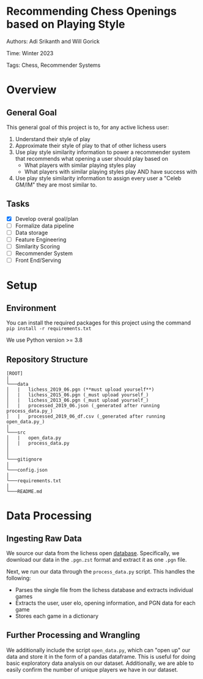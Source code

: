 # Recommending Chess Openings based on Playing Style 

Authors: Adi Srikanth and Will Gorick 

Time: Winter 2023

Tags: Chess, Recommender Systems

# Overview 

## General Goal

This general goal of this project is to, for any active lichess user: 
1. Understand their style of play 
2. Approximate their style of play to that of other lichess users 
3. Use play style similarity information to power a recommender system that recommends what opening a user should play based on 
    - What players with similar playing styles play 
    - What players with similar playing styles play AND have success with 
4. Use play style similarity information to assign every user a "Celeb GM/IM" they are most similar to.  

## Tasks 

- [x] Develop overal goal/plan
- [ ] Formalize data pipeline 
- [ ] Data storage 
- [ ] Feature Engineering 
- [ ] Similarity Scoring 
- [ ] Recommender System 
- [ ] Front End/Serving 

# Setup

## Environment 

You can install the required packages for this project using the command `pip install -r requirements.txt`

We use Python version >= 3.8

## Repository Structure 

```
[ROOT]
│
└───data 
│   |   lichess_2019_06.pgn (**must upload yourself**)
│   |   lichess_2015_06.pgn (_must upload yourself_)
│   |   lichess_2013_06.pgn (_must upload yourself_)
│   |   processed_2019_06.json (_generated after running process_data.py_)
│   |   processed_2019_06_df.csv (_generated after running open_data.py_)
│
└───src
│   |   open_data.py
│   |   process_data.py
│
│
└───gitignore
│
└───config.json
│
└───requirements.txt
│
└───README.md
```

# Data Processing 

## Ingesting Raw Data 

We source our data from the lichess open [database](https://database.lichess.org/). Specifically, we download our data in the `.pgn.zst` format and extract it as one `.pgn` file. 

Next, we run our data through the `process_data.py` script. This handles the following: 
- Parses the single file from the lichess database and extracts individual games 
- Extracts the user, user elo, opening information, and PGN data for each game 
- Stores each game in a dictionary 

## Further Processing and Wrangling 

We additionally include the script `open_data.py`, which can "open up" our data and store it in the form of a pandas dataframe. This is useful for doing basic exploratory data analysis on our dataset. Additionally, we are able to easily confirm the number of unique players we have in our dataset. 